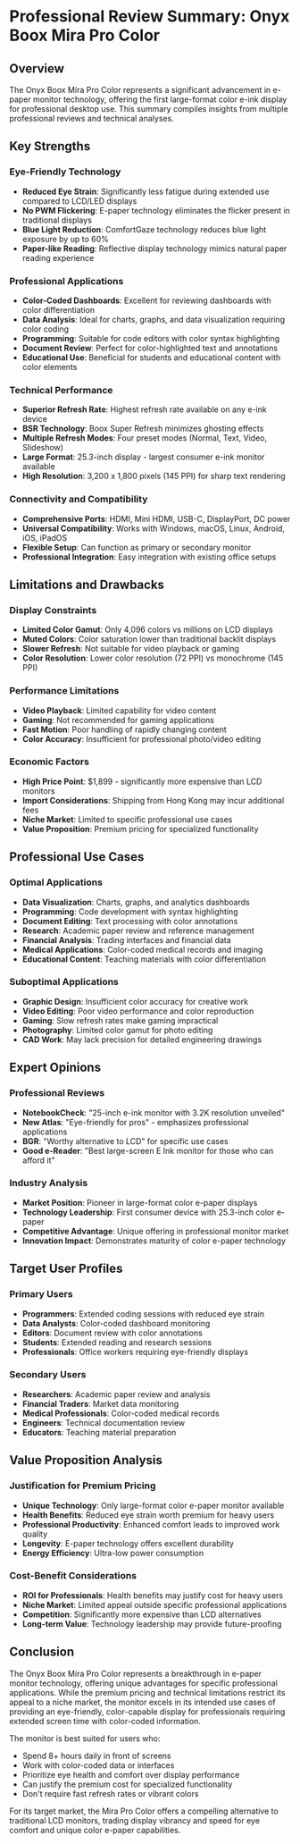 # Professional Review Summary: Onyx Boox Mira Pro Color

## Overview
The Onyx Boox Mira Pro Color represents a significant advancement in e-paper monitor technology, offering the first large-format color e-ink display for professional desktop use. This summary compiles insights from multiple professional reviews and technical analyses.

## Key Strengths

### Eye-Friendly Technology
- **Reduced Eye Strain**: Significantly less fatigue during extended use compared to LCD/LED displays
- **No PWM Flickering**: E-paper technology eliminates the flicker present in traditional displays
- **Blue Light Reduction**: ComfortGaze technology reduces blue light exposure by up to 60%
- **Paper-like Reading**: Reflective display technology mimics natural paper reading experience

### Professional Applications
- **Color-Coded Dashboards**: Excellent for reviewing dashboards with color differentiation
- **Data Analysis**: Ideal for charts, graphs, and data visualization requiring color coding
- **Programming**: Suitable for code editors with color syntax highlighting
- **Document Review**: Perfect for color-highlighted text and annotations
- **Educational Use**: Beneficial for students and educational content with color elements

### Technical Performance
- **Superior Refresh Rate**: Highest refresh rate available on any e-ink device
- **BSR Technology**: Boox Super Refresh minimizes ghosting effects
- **Multiple Refresh Modes**: Four preset modes (Normal, Text, Video, Slideshow)
- **Large Format**: 25.3-inch display - largest consumer e-ink monitor available
- **High Resolution**: 3,200 x 1,800 pixels (145 PPI) for sharp text rendering

### Connectivity and Compatibility
- **Comprehensive Ports**: HDMI, Mini HDMI, USB-C, DisplayPort, DC power
- **Universal Compatibility**: Works with Windows, macOS, Linux, Android, iOS, iPadOS
- **Flexible Setup**: Can function as primary or secondary monitor
- **Professional Integration**: Easy integration with existing office setups

## Limitations and Drawbacks

### Display Constraints
- **Limited Color Gamut**: Only 4,096 colors vs millions on LCD displays
- **Muted Colors**: Color saturation lower than traditional backlit displays
- **Slower Refresh**: Not suitable for video playback or gaming
- **Color Resolution**: Lower color resolution (72 PPI) vs monochrome (145 PPI)

### Performance Limitations
- **Video Playback**: Limited capability for video content
- **Gaming**: Not recommended for gaming applications
- **Fast Motion**: Poor handling of rapidly changing content
- **Color Accuracy**: Insufficient for professional photo/video editing

### Economic Factors
- **High Price Point**: $1,899 - significantly more expensive than LCD monitors
- **Import Considerations**: Shipping from Hong Kong may incur additional fees
- **Niche Market**: Limited to specific professional use cases
- **Value Proposition**: Premium pricing for specialized functionality

## Professional Use Cases

### Optimal Applications
- **Data Visualization**: Charts, graphs, and analytics dashboards
- **Programming**: Code development with syntax highlighting
- **Document Editing**: Text processing with color annotations
- **Research**: Academic paper review and reference management
- **Financial Analysis**: Trading interfaces and financial data
- **Medical Applications**: Color-coded medical records and imaging
- **Educational Content**: Teaching materials with color differentiation

### Suboptimal Applications
- **Graphic Design**: Insufficient color accuracy for creative work
- **Video Editing**: Poor video performance and color reproduction
- **Gaming**: Slow refresh rates make gaming impractical
- **Photography**: Limited color gamut for photo editing
- **CAD Work**: May lack precision for detailed engineering drawings

## Expert Opinions

### Professional Reviews
- **NotebookCheck**: "25-inch e-ink monitor with 3.2K resolution unveiled"
- **New Atlas**: "Eye-friendly for pros" - emphasizes professional applications
- **BGR**: "Worthy alternative to LCD" for specific use cases
- **Good e-Reader**: "Best large-screen E Ink monitor for those who can afford it"

### Industry Analysis
- **Market Position**: Pioneer in large-format color e-paper displays
- **Technology Leadership**: First consumer device with 25.3-inch color e-paper
- **Competitive Advantage**: Unique offering in professional monitor market
- **Innovation Impact**: Demonstrates maturity of color e-paper technology

## Target User Profiles

### Primary Users
- **Programmers**: Extended coding sessions with reduced eye strain
- **Data Analysts**: Color-coded dashboard monitoring
- **Editors**: Document review with color annotations
- **Students**: Extended reading and research sessions
- **Professionals**: Office workers requiring eye-friendly displays

### Secondary Users
- **Researchers**: Academic paper review and analysis
- **Financial Traders**: Market data monitoring
- **Medical Professionals**: Color-coded medical records
- **Engineers**: Technical documentation review
- **Educators**: Teaching material preparation

## Value Proposition Analysis

### Justification for Premium Pricing
- **Unique Technology**: Only large-format color e-paper monitor available
- **Health Benefits**: Reduced eye strain worth premium for heavy users
- **Professional Productivity**: Enhanced comfort leads to improved work quality
- **Longevity**: E-paper technology offers excellent durability
- **Energy Efficiency**: Ultra-low power consumption

### Cost-Benefit Considerations
- **ROI for Professionals**: Health benefits may justify cost for heavy users
- **Niche Market**: Limited appeal outside specific professional applications
- **Competition**: Significantly more expensive than LCD alternatives
- **Long-term Value**: Technology leadership may provide future-proofing

## Conclusion

The Onyx Boox Mira Pro Color represents a breakthrough in e-paper monitor technology, offering unique advantages for specific professional applications. While the premium pricing and technical limitations restrict its appeal to a niche market, the monitor excels in its intended use cases of providing an eye-friendly, color-capable display for professionals requiring extended screen time with color-coded information.

The monitor is best suited for users who:

- Spend 8+ hours daily in front of screens
- Work with color-coded data or interfaces
- Prioritize eye health and comfort over display performance
- Can justify the premium cost for specialized functionality
- Don't require fast refresh rates or vibrant colors

For its target market, the Mira Pro Color offers a compelling alternative to traditional LCD monitors, trading display vibrancy and speed for eye comfort and unique color e-paper capabilities.